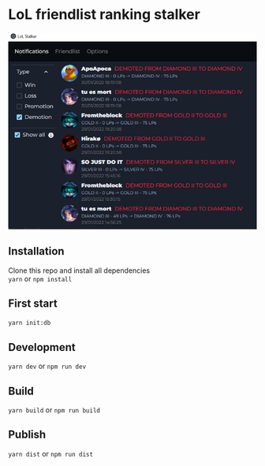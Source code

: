 # LoL friendlist ranking stalker

![LoL friendlist ranking stalker](Screenshot.png)

## Installation

Clone this repo and install all dependencies  
`yarn` or `npm install`

## First start

`yarn init:db`

## Development

`yarn dev` or `npm run dev`

## Build

`yarn build` or `npm run build`

## Publish

`yarn dist` or `npm run dist`
